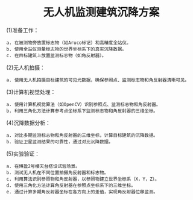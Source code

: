 <!--
 * @Description:
 * @FilePath: \无人机建筑沉降监测\scheme.md
 * @Author: hhrwvyy5654v huang_rongquan@outlook.com
 * @Date: 2023-06-02 11:52:29
 * @LastEditors: hhrwvyy5654v huang_rongquan@outlook.com
 * @LastEditTime: 2023-06-05 12:28:56
 * Copyright (c) 2023 by hhrwvyy5654v , All Rights Reserved.
-->

# **<center>无人机监测建筑沉降方案</center>**

(1)准备工作：

    a. 在被测物旁放置标志物（如Aruco标记）和高精度全站仪。
    b. 使用全站仪测量标志物的世界坐标系下的真实沉降数据。
    c. 在目标建筑上放置监测标志物（如角反射器）。
(2)无人机拍摄：

    a. 使用无人机拍摄目标建筑的可见光数据，确保参照点、监测标志物和角反射器清晰可见。
(3)计算机视觉处理：


    a. 使用计算机视觉算法（如OpenCV）识别参照点、监测标志物和角反射器。
    b. 利用三角化方法计算参考点坐标系下监测标志物和角反射器的三维坐标。
(4)沉降数据分析：

    a. 对比多期监测标志物和角反射器的三维坐标，计算目标建筑的沉降数据。
    b. 验证卫星监测结果的可靠性，通过对比沉降数据。
(5)实验验证：

    a. 在博盈2号楼天台搭设试验场景。
    b. 测试无人机在不同位置拍摄角反射器和标志物。
    c. 利用算法识别参照物和角反射器，以参照物建立世界坐标系（X，Y，Z）。
    d. 使用三角化方法计算角反射器在参照点坐标系下的三维坐标。
    e. 通过计算多期角反射器坐标在各方向上的差值，实现角反射器位移监测。

